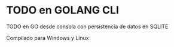 # TODO en GOLANG CLI
TODO en GO desde consola con persistencia de datos en SQLITE

Compilado para Windows y Linux
